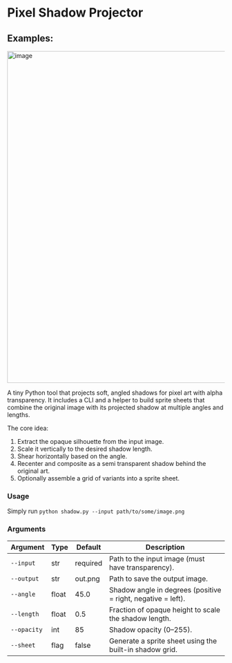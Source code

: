 # Pixel Shadow Projector

## Examples:
<img width="2436" height="768" alt="image" src="https://github.com/user-attachments/assets/52507900-f778-44f4-8130-6a86d9952797" />

A tiny Python tool that projects soft, angled shadows for pixel art with alpha transparency. It includes a CLI and a helper to build sprite sheets that combine the original image with its projected shadow at multiple angles and lengths.

The core idea:
1. Extract the opaque silhouette from the input image.
2. Scale it vertically to the desired shadow length.
3. Shear horizontally based on the angle.
4. Recenter and composite as a semi transparent shadow behind the original art.
5. Optionally assemble a grid of variants into a sprite sheet.

### Usage

Simply run `python shadow.py --input path/to/some/image.png`

### Arguments

| Argument     | Type   | Default   | Description |
|--------------|--------|-----------|-------------|
| `--input`    | str    | required  | Path to the input image (must have transparency). |
| `--output`   | str    | out.png   | Path to save the output image. |
| `--angle`    | float  | 45.0      | Shadow angle in degrees (positive = right, negative = left). |
| `--length`   | float  | 0.5       | Fraction of opaque height to scale the shadow length. |
| `--opacity`  | int    | 85        | Shadow opacity (0–255). |
| `--sheet`    | flag   | false     | Generate a sprite sheet using the built-in shadow grid. |
